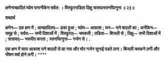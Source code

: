 **क्षणेनाच्छादितं व्योम घनानीकेन सर्वत: ।** **विस्फुरत्तडिता दिक्षु त्रासयत्स्तनयित्नुना ॥ २३॥** 

**शब्दार्थ** 

**क्षणेन—** **एक क्षण में** **; आच्छादितम्—** **ढका हुआ** **; व्योम—** **आकाश** **; घन—** **घने बादलों का** **; अनीकेन—** **समूह से** **; सर्वत:—** **सभी दिशाओं में** **; विस्फुरत्—** **चमकती** **; तडिता—** **बिजली से** **; दिक्षु—** **सभी दिशाओं में** **; त्रासयत्—** **भयभीत करता** **;** **स्तनयित्नुना—** **गर्जन से।** **.** 

**एक क्षण में सारा आकाश घने बादलों से छा गया और घोर गर्जन सुनाई पडऩे लगा।** **बिजली चमकने लगी और भीषण वर्षा होने लगी।** **** 